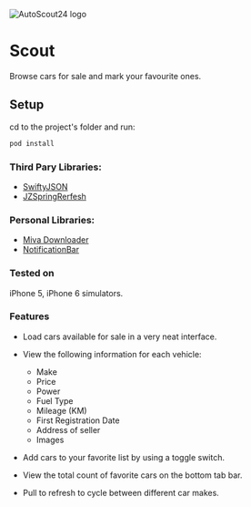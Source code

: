 ![AutoScout24 logo](https://upload.wikimedia.org/wikipedia/commons/thumb/f/fa/AutoScout24_logo.svg/200px-AutoScout24_logo.svg.png)
# Scout
Browse cars for sale and mark your favourite ones.

## Setup

cd to the project's folder and run:
```swift
pod install
```
### Third Pary Libraries:
- [SwiftyJSON](https://github.com/SwiftyJSON/SwiftyJSON)
- [JZSpringRerfesh](https://github.com/newbdez33/JZSpringRefresh)

### Personal Libraries:
- [Miva Downloader](https://github.com/furqanmk/Miva)
- [NotificationBar](https://github.com/furqanmk/Notificationbar)

### Tested on
iPhone 5, iPhone 6 simulators.

### Features
- Load cars available for sale in a very neat interface.
- View the following information for each vehicle:  
    * Make
    * Price
    * Power
    * Fuel Type
    * Mileage (KM)
    * First Registration Date
    * Address of seller
    * Images

- Add cars to your favorite list by using a toggle switch.
- View the total count of favorite cars on the bottom tab bar.
- Pull to refresh to cycle between different car makes.


